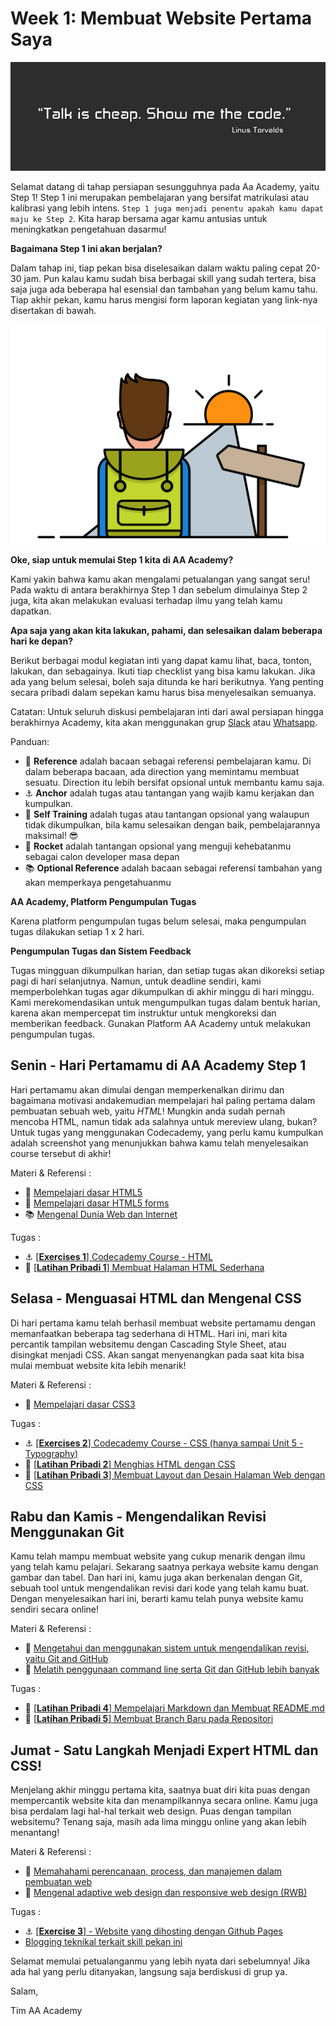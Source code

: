 # Week 1: Membuat Website Pertama Saya

![Header](assets/header-w1.jpg)

Selamat datang di tahap persiapan sesungguhnya pada Aa Academy, yaitu Step 1! Step 1 ini merupakan pembelajaran yang bersifat matrikulasi atau kalibrasi yang lebih intens. `Step 1 juga menjadi penentu apakah kamu dapat maju ke Step 2`. Kita harap bersama agar kamu antusias untuk meningkatkan pengetahuan dasarmu!

**Bagaimana Step 1 ini akan berjalan?**

Dalam tahap ini, tiap pekan bisa diselesaikan dalam waktu paling cepat 20-30 jam. Pun kalau kamu sudah bisa berbagai skill yang sudah tertera, bisa saja juga ada beberapa hal esensial dan tambahan yang belum kamu tahu. Tiap akhir pekan, kamu harus mengisi form laporan kegiatan yang link-nya disertakan di bawah.

![Let's start!](assets/start.png)

**Oke, siap untuk memulai Step 1 kita di AA Academy?**

Kami yakin bahwa kamu akan mengalami petualangan yang sangat seru! Pada waktu di antara berakhirnya Step 1 dan sebelum dimulainya Step 2 juga, kita akan melakukan evaluasi terhadap ilmu yang telah kamu dapatkan.

**Apa saja yang akan kita lakukan, pahami, dan selesaikan dalam beberapa hari ke depan?**

Berikut berbagai modul kegiatan inti yang dapat kamu lihat, baca, tonton, lakukan, dan sebagainya. Ikuti tiap checklist yang bisa kamu lakukan. Jika ada yang belum selesai, boleh saja ditunda ke hari berikutnya. Yang penting secara pribadi dalam sepekan kamu harus bisa menyelesaikan semuanya.

Catatan: Untuk seluruh diskusi pembelajaran inti dari awal persiapan hingga berakhirnya Academy, kita akan menggunakan grup [Slack](https://slack.com/) atau [Whatsapp](https://web.whatsapp.com).

Panduan:
- :notebook_with_decorative_cover: **Reference** adalah bacaan sebagai referensi pembelajaran kamu. Di dalam beberapa bacaan, ada direction yang memintamu membuat sesuatu. Direction itu lebih bersifat opsional untuk membantu kamu saja.
- :anchor: **Anchor** adalah tugas atau tantangan yang wajib kamu kerjakan dan kumpulkan.
- 💪 **Self Training** adalah tugas atau tantangan opsional yang walaupun tidak dikumpulkan, bila kamu selesaikan dengan baik, pembelajarannya maksimal! 😎
- :rocket: **Rocket** adalah tantangan opsional yang menguji kehebatanmu sebagai calon developer masa depan
- :books: **Optional Reference** adalah bacaan sebagai referensi tambahan yang akan memperkaya pengetahuanmu

**AA Academy, Platform Pengumpulan Tugas**

Karena platform pengumpulan tugas belum selesai, maka pengumpulan tugas dilakukan setiap 1 x 2 hari.

**Pengumpulan Tugas dan Sistem Feedback**

Tugas mingguan dikumpulkan harian, dan setiap tugas akan dikoreksi setiap pagi di hari selanjutnya. Namun, untuk deadline sendiri, kami memperbolehkan tugas agar dikumpulkan di akhir minggu di hari minggu. Kami merekomendasikan untuk mengumpulkan tugas dalam bentuk harian, karena akan mempercepat tim instruktur untuk mengkoreksi dan memberikan feedback. Gunakan Platform AA Academy untuk melakukan pengumpulan tugas.

## Senin - Hari Pertamamu di AA Academy Step 1
Hari pertamamu akan dimulai dengan memperkenalkan dirimu dan bagaimana motivasi andakemudian mempelajari hal paling pertama dalam pembuatan sebuah web, yaitu *HTML*! Mungkin anda sudah pernah mencoba HTML, namun tidak ada salahnya untuk mereview ulang, bukan? Untuk tugas yang menggunakan Codecademy, yang perlu kamu kumpulkan adalah screenshot yang menunjukkan bahwa kamu telah menyelesaikan course tersebut di akhir!

Materi & Referensi :
- :notebook_with_decorative_cover:
[Mempelajari dasar HTML5](./modules/html5-basics.md)
- :notebook_with_decorative_cover:
[Mempelajari dasar HTML5 forms](./modules/html5-forms-basics.md)
- :books:
[Mengenal Dunia Web dan Internet](./modules/internet-web.md)

Tugas :
- :anchor:
[[**Exercises 1**] Codecademy Course - HTML](https://www.codecademy.com/learn/learn-html)
- 💪
[[**Latihan Pribadi 1**] Membuat Halaman HTML Sederhana](./modules/anchor-laman-web-pertamaku.md)

## Selasa - Menguasai HTML dan Mengenal CSS
Di hari pertama kamu telah berhasil membuat website pertamamu dengan memanfaatkan beberapa tag sederhana di HTML. Hari ini, mari kita percantik tampilan websitemu dengan Cascading Style Sheet, atau disingkat menjadi CSS. Akan sangat menyenangkan pada saat kita bisa mulai membuat website kita lebih menarik!

Materi & Referensi :
- :notebook_with_decorative_cover:
[Mempelajari dasar CSS3](./modules/css3-basics.md)

Tugas :
- :anchor: [[**Exercises 2**] Codecademy Course - CSS (hanya sampai Unit 5 - Typography)](https://www.codecademy.com/learn/learn-css)
- 💪 [[**Latihan Pribadi 2**] Menghias HTML dengan CSS](./modules/anchor-css-selector-and-styling.md)
- 💪 [[**Latihan Pribadi 3**] Membuat Layout dan Desain Halaman Web dengan CSS](./modules/anchor-css-layouting.md)

## Rabu dan Kamis - Mengendalikan Revisi Menggunakan Git
Kamu telah mampu membuat website yang cukup menarik dengan ilmu yang telah kamu pelajari. Sekarang saatnya
perkaya website kamu dengan gambar dan tabel. Dan hari ini, kamu juga akan berkenalan dengan Git, sebuah
tool untuk mengendalikan revisi dari kode yang telah kamu buat. Dengan menyelesaikan hari ini, berarti kamu
telah punya website kamu sendiri secara online!

Materi & Referensi :

- :notebook_with_decorative_cover:
[Mengetahui dan menggunakan sistem untuk mengendalikan revisi, yaitu Git and GitHub](./modules/git-github-basics.md)
- :notebook_with_decorative_cover:
[Melatih penggunaan command line serta Git dan GitHub lebih banyak](./modules/cli-git-github-practice.md)

Tugas :

- 💪
[[**Latihan Pribadi 4**] Mempelajari Markdown dan Membuat README.md](./modules/markdown-anchor.md)
- 💪
[[**Latihan Pribadi 5**] Membuat Branch Baru pada Repositori](./modules/git-branch-anchor.md)


## Jumat - Satu Langkah Menjadi Expert HTML dan CSS!
Menjelang akhir minggu pertama kita, saatnya buat diri kita puas dengan mempercantik website kita dan
menampilkannya secara online. Kamu juga bisa perdalam lagi hal-hal terkait web design. Puas dengan tampilan websitemu? Tenang saja, masih ada lima minggu online yang akan lebih menantang!

Materi & Referensi :
- :notebook_with_decorative_cover:
[Memahahami perencanaan, process, dan manajemen dalam pembuatan web](./modules/web-dev-process.md)
- :notebook_with_decorative_cover:
[Mengenal adaptive web design dan responsive web design (RWB)](./modules/web-design.md)

Tugas :
- :anchor:
[[**Exercise 3**] - Website yang dihosting dengan Github Pages](./modules/github-pages-rev.md)
-  [Blogging teknikal terkait skill pekan ini](./modules/blog.md)

Selamat memulai petualanganmu yang lebih nyata dari sebelumnya! Jika ada hal yang perlu ditanyakan, langsung saja berdiskusi di grup ya.

Salam,

Tim AA Academy
